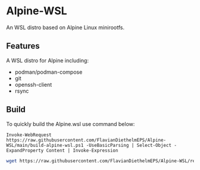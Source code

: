 # Alpine-WSL

An WSL distro based on Alpine Linux minirootfs.


## Features
A WSL distro for Alpine including:
- podman/podman-compose
- git
- openssh-client
- rsync

## Build
To quickly build the Alpine.wsl use command below:
```pwsh
Invoke-WebRequest https://raw.githubusercontent.com/FlavianDiethelmEPS/Alpine-WSL/main/build-alpine-wsl.ps1 -UseBasicParsing | Select-Object -ExpandProperty Content | Invoke-Expression
```
```sh
wget https://raw.githubusercontent.com/FlavianDiethelmEPS/Alpine-WSL/refs/heads/main/build-alpine-wsl.sh -O - | sh
```
